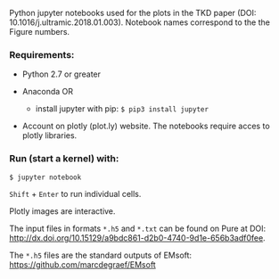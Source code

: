 Python jupyter notebooks used for the plots in the TKD paper (DOI: 10.1016/j.ultramic.2018.01.003). Notebook names correspond to the the Figure numbers. 

### Requirements:
 * Python 2.7 or greater

 * Anaconda OR 
   * install jupyter with pip: 
   `$ pip3 install jupyter`

 * Account on plotly (plot.ly) website. The notebooks require acces to plotly libraries. 

### Run (start a kernel) with:
  `$ jupyter notebook`

`Shift` + `Enter` to run individual cells.

Plotly images are interactive.

The input files in formats `*.h5` and `*.txt` can be found on Pure at DOI: http://dx.doi.org/10.15129/a9bdc861-d2b0-4740-9d1e-656b3adf0fee. 


The `*.h5` files are the standard outputs of EMsoft: https://github.com/marcdegraef/EMsoft  

